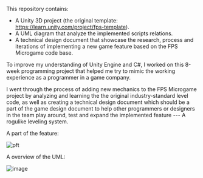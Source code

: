 This repository contains:
- A Unity 3D project (the original template: https://learn.unity.com/project/fps-template).
- A UML diagram that analyze the implemented scripts relations.
- A technical design document that showcase the research, process and iterations of implementing a new game feature based on the FPS Microgame code base.

To improve my understanding of Unity Engine and C#, I worked on this 8-week programming project that helped me try to mimic the working experience as a programmer in a game company.

I went through the process of adding new mechanics to the FPS Microgame project by analyzing and learning the the original industry-standard level code, as well as creating a technical design document which should be a part of the game design document to help other programmers or designers in the team play around, test and expand the implemented feature --- A rogulike leveling system.

A part of the feature:

![pft](https://github.com/Floorban/ProgrammingFocusTrack/assets/120114076/201dc887-6d3b-4761-9e5d-69139fb20c6d)

A overview of the UML:

![image](https://github.com/Floorban/ProgrammingFocusTrack/assets/120114076/57ebd7fe-5d35-424e-a597-fcb431429932)


